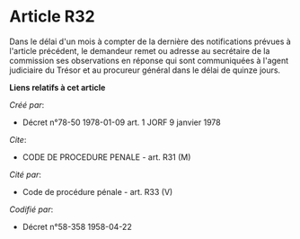 # Article R32

Dans le délai d'un mois à compter de la dernière des notifications prévues à l'article précédent, le demandeur remet ou
adresse au secrétaire de la commission ses observations en réponse qui sont communiquées à l'agent judiciaire du Trésor et au
procureur général dans le délai de quinze jours.

**Liens relatifs à cet article**

_Créé par_:

  - Décret n°78-50 1978-01-09 art. 1 JORF 9 janvier 1978

_Cite_:

  - CODE DE PROCEDURE PENALE - art. R31 (M)

_Cité par_:

  - Code de procédure pénale - art. R33 (V)

_Codifié par_:

  - Décret n°58-358 1958-04-22
